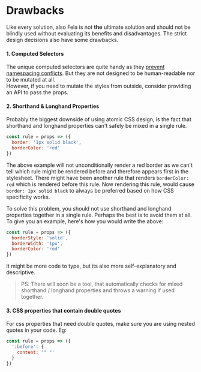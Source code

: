 # Drawbacks

Like every solution, also Fela is not **the** ultimate solution and should not be blindly used without evaluating its benefits and disadvantages. The strict design decisions also have some drawbacks.

#### 1. Computed Selectors
The unique computed selectors are quite handy as they [prevent namespacing conflicts](Benefits.md#local-namespace). But they are not designed to be human-readable nor to be mutated at all. <br>
However, if you need to mutate the styles from outside, consider providing an API to pass the props.

#### 2. Shorthand & Longhand Properties
Probably the biggest downside of using atomic CSS design, is the fact that shorthand and longhand properties can't safely be mixed in a single rule.
```javascript
const rule = props => ({
  border: '1px solid black',
  borderColor: 'red'
})
```

The above example will not unconditionally render a red border as we can't tell which rule might be rendered before and therefore appears first in the stylesheet. There might have been another rule that renders `borderColor: red` which is rendered before this rule. Now rendering this rule, would cause `border: 1px solid black` to always be preferred based on how CSS specificity works.

To solve this problem, you should not use shorthand and longhand properties together in a single rule. Perhaps the best is to avoid them at all. To give you an example, here's how you would write the above:
```javascript
const rule = props => ({
  borderStyle: 'solid',
  borderWidth: '1px',
  borderColor: 'red'
})
```
It might be more code to type, but its also more self-explanatory and descriptive.<br>
> PS: There will soon be a tool, that automatically checks for mixed shorthand / longhand properties and throws a warning if used together.

#### 3. CSS properties that contain double quotes
For css properties that need double quotes, make sure you are using nested quotes in your code. Eg:
```javascript
const rule = props => ({
  ':before': {
    content: '" "'
  }
})
```